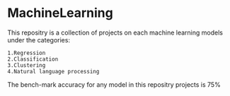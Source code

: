 # MachineLearning
This repositry is a collection of projects on each machine learning models under the categories:

    1.Regression
    2.Classification
    3.Clustering
    4.Natural language processing
    
 The bench-mark accuracy for any model in this repositry projects is 75%
    
    


